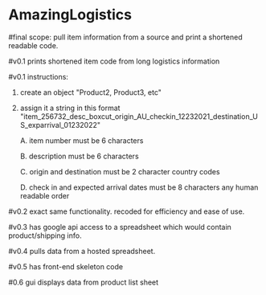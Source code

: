 # AmazingLogistics
#final scope: pull item information from a source and print a shortened readable code. 

#v0.1 prints shortened item code from long logistics information

#v0.1 instructions:

1. create an object "Product2, Product3, etc"
2. assign it a string in this format "item_256732_desc_boxcut_origin_AU_checkin_12232021_destination_US_exparrival_01232022"
 
    A. item number must be 6 characters
 
    B. description must be 6 characters
 
    C. origin and destination must be 2 character country codes
 
    D. check in and expected arrival dates must be 8 characters any human readable order
    
    
#v0.2 exact same functionality. recoded for efficiency and ease of use.

#v0.3 has google api access to a spreadsheet which would contain product/shipping info.

#v0.4 pulls data from a hosted spreadsheet.

#v0.5 has front-end skeleton code

#0.6 gui displays data from product list sheet
